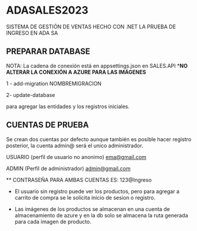 # ADASALES2023
SISTEMA DE GESTIÓN DE VENTAS HECHO CON .NET LA PRUEBA DE INGRESO EN ADA SA

## PREPARAR DATABASE
NOTA: La cadena de conexión está en appsettings.json  en SALES.API ***NO ALTERAR LA CONEXIÓN A AZURE PARA LAS IMÁGENES**

1 - add-migration  NOMBREMIGRACION

2- update-database

para agregar las entidades y los registros iniciales. 

## CUENTAS DE PRUEBA
Se crean dos cuentas por defecto  aunque también es posible hacer registro posterior, la cuenta admin@ será el unico administrador.

USUARIO (perfil de usuario no anonimo)
ema@gmail.com

ADMIN (Perfil de administrador)
admin@gmail.com

** CONTRASEÑA PARA AMBAS CUENTAS ES:   123@Ingreso

* El usuario sin registro puede ver los productos, pero para agregar a carrito de compra se le solicita inicio de sesion o registro.

* Las imágenes de los productos se almacenan en una cuenta de almacenamiento de azure y en la db solo se almacena la ruta generada para cada imagen de producto.

